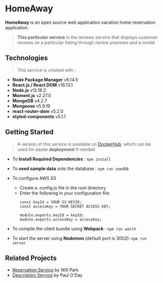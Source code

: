 # HomeAway
**HomeAway** is an open source web application vacation home reservation application.
> **This particular service** is the reviews service that displays customer reviews on a particular listing through review previews and a modal

## Technologies
> This service is created with :
- **Node Package Manager**    v6.14.5
- **React.js / React DOM**    v16.13.1
- **Node.js**    v12.18.2
- **Moment.js**    v2.27.0
- **MongoDB**    v4.2.7
- **Mongoose**    v5.9.19
- **react-router-dom**    v5.2.0
- **styled-components**   v5.1.1

## Getting Started
> A version of this service is available on [DockerHub](https://hub.docker.com/r/jzhengcode/fec-reviews-component_web), which can be used for easier **deployment** if needed

- To **Install Required Dependencies** :
```npm install```

- To **seed sample data** onto the database :
```npm run seedDB```

- To configure AWS S3
  - Create a .config.js file in the root directory
  - Enter the following in your configuration file:
    ```
    const keyId = YOUR S3 KEYID;
    const accessKey = YOUR SECRET ACCESS KEY;

    module.exports.keyId = keyId;
    module.exports.accessKey = accessKey;
- To compile the client bundle using **Webpack** :
```npm run watch```

- To start the server using **Nodemon** (default port is 3002):
```npm run server```

## Related Projects
- [Reservation Service](https://github.com/Team-Danger/Reservation-Component) by Will Park
- [Description Service](https://github.com/Team-Danger/FEC-Description-Component) by Paul O'Day
